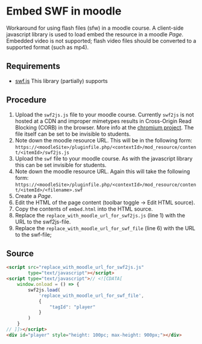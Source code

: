 # Embed SWF in moodle

Workaround for using flash files (sfw) in a moodle course. A client-side javascript library is used to load embed the resource in a moodle _Page_. Embedded video is not supported; flash video files should be converted to a supported format (such as mp4).

## Requirements
 - [swf.js](https://github.com/swf2js/swf2js) This library (partially) supports

## Procedure
 1. Upload the `swf2js.js` file to your moodle course. Currently `swf2js` is not hosted at a CDN and improper mimetypes results in Cross-Origin Read Blocking (CORB) in the browser. More info at the [chromium project](https://www.chromium.org/Home/chromium-security/corb-for-developers). The file itself can be set to be invisible to students.
 2. Note down the moodle resource URL. This will be in the following form: `https://<moodleSite>/pluginfile.php/<contextId>/mod_resource/content/<itemId>/swf2js.js`
 3. Upload the `swf` file to your moodle course. As with the javascript library this can be set invisible for students.
 4. Note down the moodle resource URL. Again this will take the following form: `https://<moodleSite>/pluginfile.php/<contextId>/mod_resource/content/<itemId>/<filename>.swf`
 5. Create a _Page_.
 6. Edit the HTML of the page content (toolbar toggle -> Edit HTML source).
 7. Copy the contents of `embed.html` into the HTML source.
 8. Replace the `replace_with_moodle_url_for_swf2js.js` (line 1) with the URL to the swf2js-file.
 9. Replace the `replace_with_moodle_url_for_swf_file` (line 6) with the URL to the swf-file; 

## Source

```html
<script src="replace_with_moodle_url_for_swf2js.js"
        type="text/javascript"></script>
<script type="text/javascript">// <![CDATA[
    window.onload = () => {
        swf2js.load(
            'replace_with_moodle_url_for_swf_file',
            {
                "tagId": "player"
            }
        )
    }
// ]]></script>
<div id="player" style="height: 100pc; max-height: 900px;"></div>
```